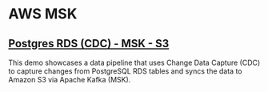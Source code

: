 # AWS MSK

## [Postgres RDS (CDC) - MSK - S3](./postgres-msk-s3/README.md)

This demo showcases a data pipeline that uses Change Data Capture (CDC) to capture changes from PostgreSQL RDS tables and syncs the data to Amazon S3 via Apache Kafka (MSK).
